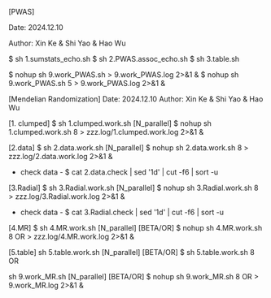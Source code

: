 [PWAS]

Date: 2024.12.10

Author: Xin Ke & Shi Yao & Hao Wu

$ sh 1.sumstats_echo.sh
$ sh 2.PWAS.assoc_echo.sh
$ sh 3.table.sh

$ nohup sh 9.work_PWAS.sh > 9.work_PWAS.log 2>&1 &
$ nohup sh 9.work_PWAS.sh 5 > 9.work_PWAS.log 2>&1 &



[Mendelian Randomization]
Date: 2024.12.10
Author: Xin Ke & Shi Yao & Hao Wu

[1. clumped]
$ sh 1.clumped.work.sh [N_parallel]
$ nohup sh 1.clumped.work.sh 8 > zzz.log/1.clumped.work.log 2>&1 &

[2.data]
$ sh 2.data.work.sh [N_parallel]
$ nohup sh 2.data.work.sh 8 > zzz.log/2.data.work.log 2>&1 &
- check data -
$ cat 2.data.check | sed '1d' | cut -f6 | sort -u

[3.Radial]
$ sh 3.Radial.work.sh [N_parallel]
$ nohup sh 3.Radial.work.sh 8 > zzz.log/3.Radial.work.log 2>&1 &
- check data -
$ cat 3.Radial.check | sed '1d' | cut -f6 | sort -u

[4.MR]
$ sh 4.MR.work.sh [N_parallel] [BETA/OR]
$ nohup sh 4.MR.work.sh 8 OR > zzz.log/4.MR.work.log 2>&1 &

[5.table]
sh 5.table.work.sh [N_parallel] [BETA/OR]
$ sh 5.table.work.sh 8 OR

sh 9.work_MR.sh [N_parallel] [BETA/OR]
$ nohup sh 9.work_MR.sh 8 OR > 9.work_MR.log 2>&1 &
